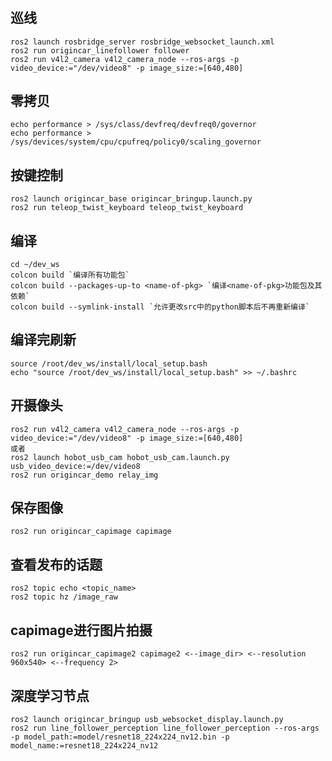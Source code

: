 #

## 巡线

```Shell
ros2 launch rosbridge_server rosbridge_websocket_launch.xml
ros2 run origincar_linefollower follower
ros2 run v4l2_camera v4l2_camera_node --ros-args -p video_device:="/dev/video8" -p image_size:=[640,480]
```

## 零拷贝

```Shell
echo performance > /sys/class/devfreq/devfreq0/governor
echo performance > /sys/devices/system/cpu/cpufreq/policy0/scaling_governor
```

## 按键控制

```Shell
ros2 launch origincar_base origincar_bringup.launch.py
ros2 run teleop_twist_keyboard teleop_twist_keyboard
```

## 编译

```
cd ~/dev_ws
colcon build `编译所有功能包`
colcon build --packages-up-to <name-of-pkg> `编译<name-of-pkg>功能包及其依赖`
colcon build --symlink-install `允许更改src中的python脚本后不再重新编译`
```

## 编译完刷新

```Shell
source /root/dev_ws/install/local_setup.bash
echo "source /root/dev_ws/install/local_setup.bash" >> ~/.bashrc
```

## 开摄像头

```Shell
ros2 run v4l2_camera v4l2_camera_node --ros-args -p video_device:="/dev/video8" -p image_size:=[640,480]
或者
ros2 launch hobot_usb_cam hobot_usb_cam.launch.py usb_video_device:=/dev/video8
ros2 run origincar_demo relay_img
```


## 保存图像

```Shell
ros2 run origincar_capimage capimage
```

## 查看发布的话题

```Shell
ros2 topic echo <topic_name>
ros2 topic hz /image_raw
```

## capimage进行图片拍摄
```Shell
ros2 run origincar_capimage2 capimage2 <--image_dir> <--resolution 960x540> <--frequency 2>
```
##

## 深度学习节点
```Shell
ros2 launch origincar_bringup usb_websocket_display.launch.py
ros2 run line_follower_perception line_follower_perception --ros-args -p model_path:=model/resnet18_224x224_nv12.bin -p model_name:=resnet18_224x224_nv12
```
